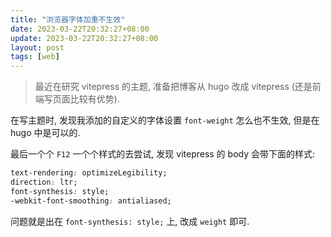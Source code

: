 ```yaml
---
title: "浏览器字体加重不生效"
date: 2023-03-22T20:32:27+08:00
update: 2023-03-22T20:32:27+08:00
layout: post
tags: [web]
---
```


> 最近在研究 vitepress 的主题, 准备把博客从 hugo 改成 vitepress (还是前端写页面比较有优势).

在写主题时, 发现我添加的自定义的字体设置 `font-weight` 怎么也不生效, 但是在 hugo 中是可以的.

最后一个个 `F12` 一个个样式的去尝试, 发现 vitepress 的 body 会带下面的样式:

```css
text-rendering: optimizeLegibility;
direction: ltr;
font-synthesis: style;
-webkit-font-smoothing: antialiased;
```

问题就是出在 `font-synthesis: style;` 上, 改成 `weight` 即可.
